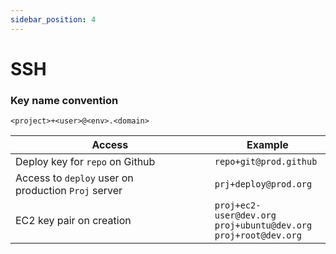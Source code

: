 ```yaml
---
sidebar_position: 4
---
```


# SSH

### Key name convention

`<project>+<user>@<env>.<domain>`

| Access                                              | Example                                                                   |
| --------------------------------------------------- | ------------------------------------------------------------------------- |
| Deploy key for `repo` on Github                     | `repo+git@prod.github`                                                    |
| Access to `deploy` user on production `Proj` server | `prj+deploy@prod.org`                                                     |
| EC2 key pair on creation                            | `proj+ec2-user@dev.org`<br/>`proj+ubuntu@dev.org`<br/>`proj+root@dev.org` |

